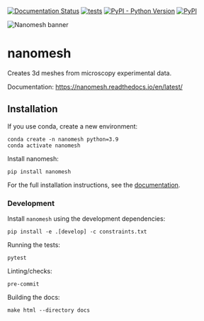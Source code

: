 [![Documentation Status](https://readthedocs.org/projects/nanomesh/badge/?version=latest)](https://nanomesh.readthedocs.io/en/latest/?badge=latest)
[![tests](https://github.com/hpgem/nanomesh/actions/workflows/test.yaml/badge.svg)](https://github.com/hpgem/nanomesh/actions/workflows/test.yaml)
[![PyPI - Python Version](https://img.shields.io/pypi/pyversions/nanomesh)](https://pypi.org/project/nanomesh/)
[![PyPI](https://img.shields.io/pypi/v/nanomesh.svg?style=flat)](https://pypi.org/project/nanomesh/)

![Nanomesh banner](./notebooks/other/banner.png)

# nanomesh

Creates 3d meshes from microscopy experimental data.

Documentation: https://nanomesh.readthedocs.io/en/latest/

## Installation

If you use conda, create a new environment:

```
conda create -n nanomesh python=3.9
conda activate nanomesh
```

Install nanomesh:

```
pip install nanomesh
```

For the full installation instructions, see the [documentation](https://nanomesh.readthedocs.io/en/latest/).

### Development

Install `nanomesh` using the development dependencies:

`pip install -e .[develop] -c constraints.txt`

Running the tests:

`pytest`

Linting/checks:

`pre-commit`

Building the docs:

```
make html --directory docs
```
